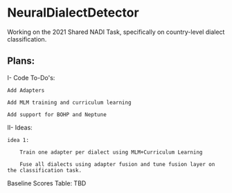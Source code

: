 # NeuralDialectDetector

Working on the 2021 Shared NADI Task, specifically on country-level dialect classification.

## Plans:
    

I- Code To-Do's:

    Add Adapters

    Add MLM training and curriculum learning

    Add support for BOHP and Neptune

II- Ideas:

    idea 1:

        Train one adapter per dialect using MLM+Curriculum Learning

        Fuse all dialects using adapter fusion and tune fusion layer on the classification task.


Baseline Scores Table:
TBD
